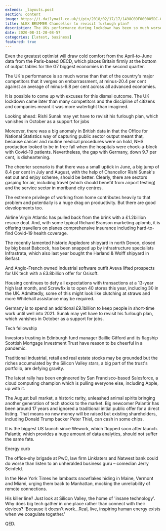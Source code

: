 ```yaml
---
extends: _layouts.post
section: content
image: https://i.dailymail.co.uk/i/pix/2018/02/17/17/1498C0DF000005DC-0-image-a-31_1518887212128.jpg 
title: ALEX BRUMMER Chancellor to revisit furlough plan? 
description: The UKs performance during lockdown has been so much worse than that of our competitors that it verges on embarrassment, at minus-20.4 per cent against an average of minus-9.8 per cent. 
date: 2020-08-31-20-08-57 
categories: [latest, business] 
featured: true 
--- 
```

Even the greatest optimist will draw cold comfort from the April-to-June data from the Paris-based OECD, which places Britain firmly at the bottom of output tables for the G7 biggest economies in the second quarter. 

The UK's performance is so much worse than that of the country's major competitors that it verges on embarrassment, at minus-20.4 per cent against an average of minus-9.8 per cent across all advanced economies. 

It is possible to come up with excuses for this dismal outcome. The UK lockdown came later than many competitors and the discipline of citizens and companies meant it was more watertight than imagined. 

Looking ahead: Rishi Sunak may yet have to revisit his furlough plan, which vanishes in October as a support for jobs

Moreover, there was a big anomaly in British data in that the Office for National Statistics way of capturing public sector output meant that, because cancer and routine medical procedures were on hold, NHS production looked to be in free fall when the hospitals were chock-a-block with Covid-19 patients. Nevertheless, the gap with Germany, down 9.7 per cent, is disheartening. 

The cheerier scenario is that there was a small uptick in June, a big jump of 8.4 per cent in July and August, with the help of Chancellor Rishi Sunak's eat out and enjoy scheme, should be better. Clearly, there are sectors gasping for air, including travel (which should benefit from airport testing) and the service sector in moribund city centres. 

The extreme privilege of working from home contributes heavily to that problem and potentially is a huge drag on productivity. But there are good developments too. 

Airline Virgin Atlantic has pulled back from the brink with a £1.2billion rescue deal. And, with some typical Richard Branson marketing aplomb, it is offering travellers on planes comprehensive insurance including hard-to-find Covid-19 health coverage. 

The recently lamented historic Appledore shipyard in north Devon, closed by big beast Babcock, has been snapped up by infrastructure specialists Infrastrata, which also last year bought the Harland & Wolff shipyard in Belfast. 

And Anglo-French owned industrial software outfit Aveva lifted prospects for UK tech with a £3.8billion offer for Osisoft. 

Housing continues to defy all expectations with transactions at a 13-year high last month, and Screwfix is to open 40 stores this year, including 30 in the UK. Admittedly, some of this might look like clutching at straws and more Whitehall assistance may be required. 

Germany is to spend an additional £9.1billion to keep people in short-time work until well into 2021. Sunak may yet have to revisit his furlough plan, which vanishes in October as a support for jobs.

Tech fellowship 

Investors trusting in Edinburgh fund manager Baillie Gifford and its flagship Scottish Mortgage Investment Trust have reason to be cheerful in a pandemic. 

Traditional industrial, retail and real estate stocks may be grounded but the riches accumulated by the Silicon Valley stars, a big part of the trust's portfolio, are defying gravity. 

The latest rally has been engineered by San Francisco-based Salesforce, a cloud computing champion which is pulling everyone else, including Apple, up with it. 

The August bull market, a historic rarity, unleashed animal spirits bringing another generation of tech stocks to the market. Big newcomer Palantir has been around 17 years and ignored a traditional initial public offer for a direct listing. That means no new money will be raised but existing shareholders, including Donald Trump backer Peter Thiel, can cash in some chips. 

It is the biggest US launch since Wework, which flopped soon after launch. Palantir, which provides a huge amount of data analytics, should not suffer the same fate.

Energy curb 

The office-shy brigade at PwC, law firm Linklaters and Natwest bank could do worse than listen to an unheralded business guru – comedian Jerry Seinfeld. 

In the New York Times he lambasts snowflakes hiding in Maine, Vermont and Miami, urging them back to Manhattan, mocking the unreliability of remote connections. 

His killer line? Just look at Silicon Valley, the home of 'insane technology'. Why does big tech gather in one place rather than connect with their devices? 'Because it doesn't work...Real, live, inspiring human energy exists when we coagulate together.' 

QED. 



